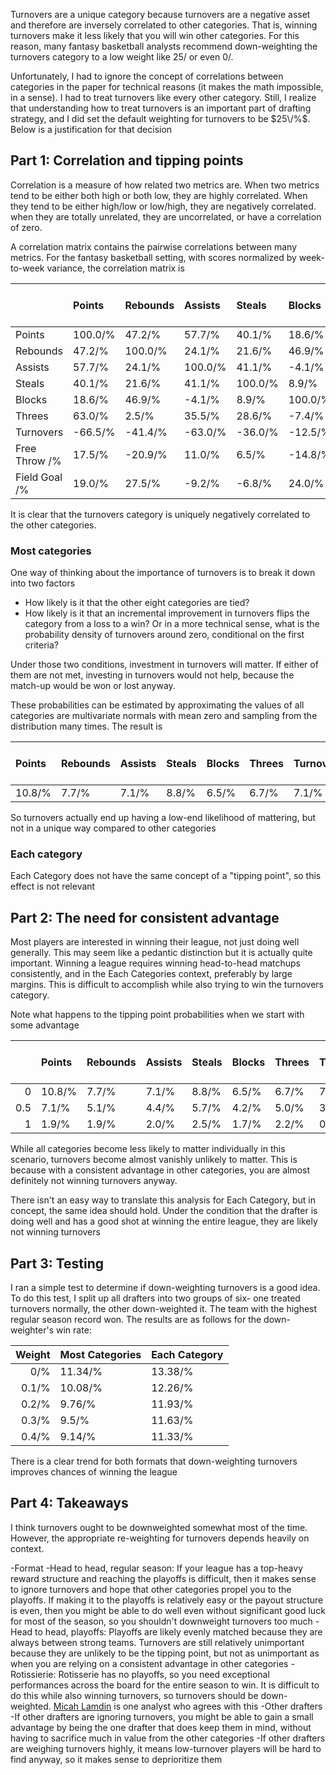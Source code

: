 Turnovers are a unique category because turnovers are a negative asset and therefore are inversely correlated to other categories. That is, winning turnovers make it less likely that you will win other categories. For this reason, many fantasy basketball analysts recommend down-weighting the turnovers category to a low weight like $25/%$ or even $0/%$.

Unfortunately, I had to ignore the concept of correlations between categories in the paper for technical reasons (it makes the math impossible, in a sense). I had to treat turnovers like every other category. Still, I realize that understanding how to treat turnovers is an important part of drafting strategy, and I did set the default weighting for turnovers to be $25\/%$. Below is a justification for that decision 

## Part 1: Correlation and tipping points 

Correlation is a measure of how related two metrics are. When two metrics tend to be either both high or both low, they are highly correlated. When they tend to be either high/low or low/high, they are negatively correlated. when they are totally unrelated, they are uncorrelated, or have a correlation of zero. 

A correlation matrix contains the pairwise correlations between many metrics. For the fantasy basketball setting, with scores normalized by week-to-week variance, the correlation matrix is 
                                                        
 |        | Points    | Rebounds    | Assists    | Steals    | Blocks    | Threes    | Turnovers    | Free Throw /%   | Field Goal /%   |
 |:-------|:-------|:-------|:-------|:-------|:-------|:-------|:-------|:---------|:---------|
 | Points    | 100.0/% | 47.2/%  | 57.7/%  | 40.1/%  | 18.6/%  | 63.0/%  | -66.5/% | 17.5/%    | 19.0/%    |
 | Rebounds    | 47.2/%  | 100.0/% | 24.1/%  | 21.6/%  | 46.9/%  | 2.5/%   | -41.4/% | -20.9/%   | 27.5/%    |
 | Assists    | 57.7/%  | 24.1/%  | 100.0/% | 41.1/%  | -4.1/%  | 35.5/%  | -63.0/% | 11.0/%    | -9.2/%    |
 | Steals    | 40.1/%  | 21.6/%  | 41.1/%  | 100.0/% | 8.9/%   | 28.6/%  | -36.0/% | 6.5/%     | -6.8/%    |
 | Blocks    | 18.6/%  | 46.9/%  | -4.1/%  | 8.9/%   | 100.0/% | -7.4/%  | -12.5/% | -14.8/%   | 24.0/%    |
 | Threes    | 63.0/%  | 2.5/%   | 35.5/%  | 28.6/%  | -7.4/%  | 100.0/% | -34.2/% | 21.0/%    | -11.6/%   |
 | Turnovers    | -66.5/% | -41.4/% | -63.0/% | -36.0/% | -12.5/% | -34.2/% | 100.0/% | -4.7/%    | 1.2/%     |
 | Free Throw /% | 17.5/%  | -20.9/% | 11.0/%  | 6.5/%   | -14.8/% | 21.0/%  | -4.7/%  | 100.0/%   | -13.8/%   |
 | Field Goal /% | 19.0/%  | 27.5/%  | -9.2/%  | -6.8/%  | 24.0/%  | -11.6/% | 1.2/%   | -13.8/%   | 100.0/%   |

 It is clear that the turnovers category is uniquely negatively correlated to the other categories. 

### Most categories 

One way of thinking about the importance of turnovers is to break it down into two factors
- How likely is it that the other eight categories are tied?
- How likely is it that an incremental improvement in turnovers flips the category from a loss to a win? Or in a more technical sense, what is the probability density of turnovers around zero, conditional on the first criteria? 

Under those two conditions, investment in turnovers will matter. If either of them are not met, investing in turnovers would not help, because the match-up would be won or lost anyway. 

These probabilities can be estimated by approximating the values of all categories are multivariate normals with mean zero and sampling from the distribution many times. The result is 

 | Points    | Rebounds    | Assists    | Steals    | Blocks    | Threes    | Turnovers    | Free Throw /%   | Field Goal /%   |
|:------|:------|:------|:------|:------|:------|:------|:---------|:---------|
| 10.8/% | 7.7/%  | 7.1/%  | 8.8/%  | 6.5/%  | 6.7/%  | 7.1/%  | 7.2/%     | 6.8/%     |

So turnovers actually end up having a low-end likelihood of mattering, but not in a unique way compared to other categories

### Each category

Each Category does not have the same concept of a "tipping point", so this effect is not relevant 


## Part 2: The need for consistent advantage

Most players are interested in winning their league, not just doing well generally. This may seem like a pedantic distinction but it is actually quite important. Winning a league requires winning head-to-head matchups consistently, and in the Each Categories context, preferably by large margins. This is difficult to accomplish while also trying to win the turnovers category. 

Note what happens to the tipping point probabilities when we start with some advantage


 |        | Points    | Rebounds    | Assists    | Steals    | Blocks    | Threes    | Turnovers    | Free Throw /%   | Field Goal /%   |
|----:|:------|:------|:------|:------|:------|:------|:------|:---------|:---------|
| 0   | 10.8/% | 7.7/%  | 7.1/%  | 8.8/%  | 6.5/%  | 6.7/%  | 7.1/%  | 7.2/%     | 6.8/%     |
| 0.5 | 7.1/%  | 5.1/%  | 4.4/%  | 5.7/%  | 4.2/%  | 5.0/%  | 3.1/%  | 4.6/%     | 4.6/%     |
| 1   | 1.9/%  | 1.9/%  | 2.0/%  | 2.5/%  | 1.7/%  | 2.2/%  | 0.4/%  | 1.6/%     | 1.8/%     |'

While all categories become less likely to matter individually in this scenario, turnovers become almost vanishly unlikely to matter. This is because with a consistent advantage in other categories, you are almost definitely not winning turnovers anyway.

There isn't an easy way to translate this analysis for Each Category, but in concept, the same idea should hold. Under the condition that the drafter is doing well and has a good shot at winning the entire league, they are likely not winning turnovers

## Part 3: Testing 

I ran a simple test to determine if down-weighting turnovers is a good idea. To do this test, I split up all drafters into two groups of six- one treated turnovers normally, the other down-weighted it. The team with the highest regular season record won. The results are as follows for the down-weighter's win rate:

| Weight |  Most Categories | Each Category |
|----:|:------|:------|
| 0/% | 11.34/% | 13.38/% |
| 0.1/% | 10.08/% | 12.26/% |
| 0.2/% | 9.76/% | 11.93/% |
| 0.3/% | 9.5/% | 11.63/% |
| 0.4/% | 9.14/% | 11.33/% |

There is a clear trend for both formats that down-weighting turnovers improves chances of winning the league

## Part 4: Takeaways

I think turnovers ought to be downweighted somewhat most of the time. However, the appropriate re-weighting for turnovers depends heavily on context. 

-Format 
  -Head to head, regular season: If your league has a top-heavy reward structure and reaching the playoffs is difficult, then it makes sense to ignore turnovers and hope that other categories propel you to the playoffs. If making it to the playoffs is relatively easy or the payout structure is even, then you might be able to do well even without significant good luck for most of the season, so you shouldn't downweight turnovers too much 
  -Head to head, playoffs: Playoffs are likely evenly matched because they are always between strong teams. Turnovers are still relatively unimportant because they are unlikely to be the tipping point, but not as unimportant as when you are relying on a consistent advantage in other categories
  -Rotissierie: Rotisserie has no playoffs, so you need exceptional performances across the board for the entire season to win. It is difficult to do this while also winning turnovers, so turnovers should be  down-weighted. [Micah Lamdin](https://hashtagbasketball.com/fantasy-basketball/content/how-to-play-fantasy-basketball-rotisserie) is one analyst who agrees with this
-Other drafters
  -If other drafters are ignoring turnovers, you might be able to gain a small advantage by being the one drafter that does keep them in mind, without having to sacrifice much in value from the other categories
  -If other drafters are weighing turnovers highly, it means low-turnover players will be hard to find anyway, so it makes sense to deprioritize them 
